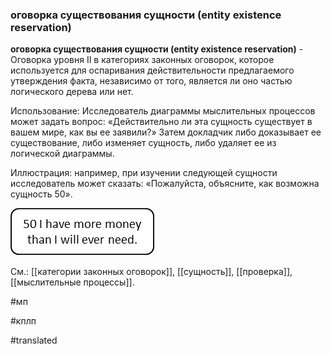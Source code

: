 ### оговорка существования сущности (entity existence reservation)

**оговорка существования сущности (entity existence reservation)** - Оговорка уровня II в категориях законных оговорок, которое используется для оспаривания действительности предлагаемого утверждения факта, независимо от того, является ли оно частью логического дерева или нет.

Использование: Исследователь диаграммы мыслительных процессов может задать вопрос: «Действительно ли эта сущность существует в вашем мире, как вы ее заявили?» Затем докладчик либо доказывает ее существование, либо изменяет сущность, либо удаляет ее из логической диаграммы.

Иллюстрация: например, при изучении следующей сущности исследователь может сказать: «Пожалуйста, объясните, как возможна сущность 50».

![](images/image19.png)

См.: [[категории законных оговорок]], [[сущность]], [[проверка]], [[мыслительные процессы]].

#мп

#кплп

#translated
